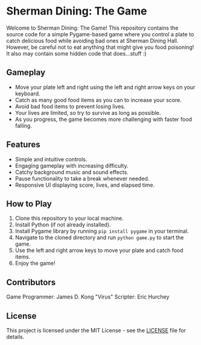 # Sherman Dining: The Game

Welcome to Sherman Dining: The Game! This repository contains the source code for a simple Pygame-based game where you control a plate to catch delicious food while avoiding bad ones at Sherman Dining Hall. However, be careful not to eat anything that might give you food poisoning! It also may contain some hidden code that does...stuff :)

## Gameplay

- Move your plate left and right using the left and right arrow keys on your keyboard.
- Catch as many good food items as you can to increase your score.
- Avoid bad food items to prevent losing lives.
- Your lives are limited, so try to survive as long as possible.
- As you progress, the game becomes more challenging with faster food falling.

## Features

- Simple and intuitive controls.
- Engaging gameplay with increasing difficulty.
- Catchy background music and sound effects.
- Pause functionality to take a break whenever needed.
- Responsive UI displaying score, lives, and elapsed time.

## How to Play

1. Clone this repository to your local machine.
2. Install Python (if not already installed).
3. Install Pygame library by running `pip install pygame` in your terminal.
4. Navigate to the cloned directory and run `python game.py` to start the game.
5. Use the left and right arrow keys to move your plate and catch food items.
6. Enjoy the game!

## Contributors

Game Programmer: James D. Kong
"Virus" Scripter: Eric Hurchey

## License

This project is licensed under the MIT License - see the [LICENSE](LICENSE) file for details.
